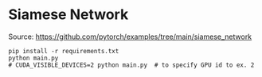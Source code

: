 # Siamese Network
Source: https://github.com/pytorch/examples/tree/main/siamese_network
```
pip install -r requirements.txt
python main.py
# CUDA_VISIBLE_DEVICES=2 python main.py  # to specify GPU id to ex. 2
```

